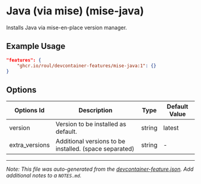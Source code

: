 
# Java (via mise) (mise-java)

Installs Java via mise-en-place version manager.

## Example Usage

```json
"features": {
    "ghcr.io/roul/devcontainer-features/mise-java:1": {}
}
```

## Options

| Options Id | Description | Type | Default Value |
|-----|-----|-----|-----|
| version | Version to be installed as default. | string | latest |
| extra_versions | Additional versions to be installed. (space separated) | string | - |



---

_Note: This file was auto-generated from the [devcontainer-feature.json](https://github.com/RouL/devcontainer-features/blob/main/src/mise-java/devcontainer-feature.json).  Add additional notes to a `NOTES.md`._
